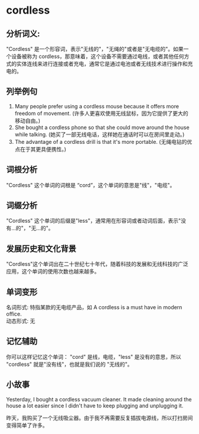 # cordless

## 分析词义:

  

"Cordless" 是一个形容词，表示"无线的"，"无绳的"或者是"无电缆的"。如果一个设备被称为 cordless，那意味着，这个设备不需要通过电线，或者其他任何方式的实体连线来进行连接或者充电，通常它是通过电池或者无线技术进行操作和充电的。

  

## 列举例句

  

1.  Many people prefer using a cordless mouse because it offers more freedom of movement. (许多人更喜欢使用无线鼠标，因为它提供了更大的移动自由。)
2.  She bought a cordless phone so that she could move around the house while talking. (她买了一部无线电话，这样她在通话时可以在房间里走动。)
3.  The advantage of a cordless drill is that it's more portable. (无绳电钻的优点在于其更具便携性。)

  

## 词根分析

  

"Cordless" 这个单词的词根是 “cord”，这个单词的意思是"线"，"电缆"。

  

## 词缀分析

  

"Cordless" 这个单词的后缀是"less"，通常用在形容词或者动词后面，表示"没有...的"，"无...的"。

  

## 发展历史和文化背景

  

"Cordless"这个单词出在二十世纪七十年代，随着科技的发展和无线科技的广泛应用，这个单词的使用次数也越来越多。

  

## 单词变形

  

名词形式: 特指某款的无电缆产品，如 A cordless is a must have in modern office.  
动态形式: 无

  

## 记忆辅助

  

你可以这样记忆这个单词： "cord" 是线，电缆，"less" 是没有的意思，所以 "cordless" 就是"没有线"，也就是我们说的 "无线的"。

  

## 小故事

  

Yesterday, I bought a cordless vacuum cleaner. It made cleaning around the house a lot easier since I didn't have to keep plugging and unplugging it.

  

昨天，我购买了一个无线吸尘器。由于我不再需要反复插拔电源线，所以打扫房间变得简单了许多。
